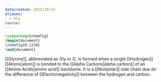 ```yaml
---
datecreated: 2023/10/14
aliases:
  - Gly
course:
---
```

```tikz
\usepackage{chemfig}
\begin{document}
\chemfig{R-[2]H}
\end{document}
```

[[Glycine]], abbreviated as Gly or G, is formed when a single [[Hydrogen]] [[Atoms|atom]] is bonded to the [[Alpha Carbons|alpha carbon]] of an [[Amino Acids|amino acid]] backbone. It is a [[Nonpolar]] side chain due do the difference of [[Electronegativity]] between the hydrogen and carbon. 